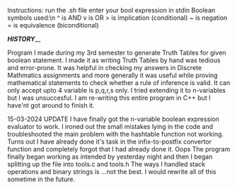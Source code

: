 Instructions:
run the .sh file
enter your bool expression in stdin
Boolean symbols used:\n
^ is AND 
v is OR
\> is implication (conditional)
~ is negation
= is equivalence (biconditional)



_____HISTORY_______

Program I made during my 3rd semester to generate Truth Tables for given boolean statement.
I made it as writing Truth Tables by hand was tedious and error-prone.
It was helpful in checking my answers in Discrete Mathmatics assignments and more generally it was useful while proving mathematical statements to check whether a rule of inference is valid.
It can only accept upto 4 variable is p,q,r,s only. I tried extending it to n-variables but I was unsuccesful.
I am re-writing this entire program in C++ but I have'nt got around to finish it. 

15-03-2024 UPDATE
I have finally got the n-variable boolean expression evaluator to work. I ironed out the small mistakes lying in the code and troubleshooted the main problem with the hashtable function not working. Turns out I have already done it's task in the infix-to-postfix convertor function and completely forgot that I had already done it. Oops
The program finally began working as intended by yesterday night and then I began splitting up the file into tools.c and tools.h 
The ways I handled stack operations and binary strings is ...not the best. I would rewrite all of this sometime in the future.

